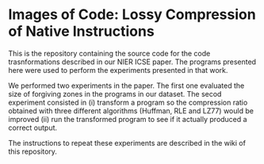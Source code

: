 # Images of Code: Lossy Compression of Native Instructions

This is the repository containing the source code for the code trasnformations described in our NIER ICSE paper. The programs presented here were used to perform the experiments presented in that work.

We performed two experiments in the paper. The first one evaluated the size of forgiving zones in the programs in our dataset. The secod experiment consisted in (i) transform a program so the compression ratio obtained with three different algorithms (Huffman, RLE and LZ77) would be improved (ii) run the transformed program to see if it actually produced a correct output.

The instructions to repeat these experiments are described in the wiki of this repository. 
